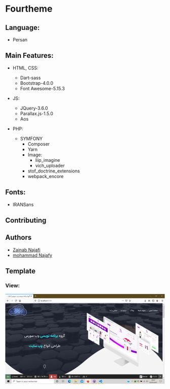 # Fourtheme

## Language:

* Persan

## Main Features:

* HTML, CSS: 
    * Dart-sass
    * Bootstrap-4.0.0
    * Font Awesome-5.15.3

* JS:
    * JQuery-3.6.0
    * Parallax.js-1.5.0
    * Aos

* PHP:
    * SYMFONY
        * Composer
        * Yarn
        * Image:
            * liip_imagine
            * vich_uploader
        * stof_doctrine_extensions
        * webpack_encore

## Fonts:

* IRANSans

## Contributing

## Authors 

* [Zainab Najafi](https://github.com/znajafi1371)
* [mohammad Najafy](https://github.com/mnajafy)

## Template

### View:

![Template BarberShopp](https://github.com/mnajafy/fourtheme/blob/main/fourtheme.png)